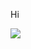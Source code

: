 Hi

![](https://komarev.com/ghpvc/?username=Soham360&color=ff69b4&label=Adoring+Fans&style=plastic)
